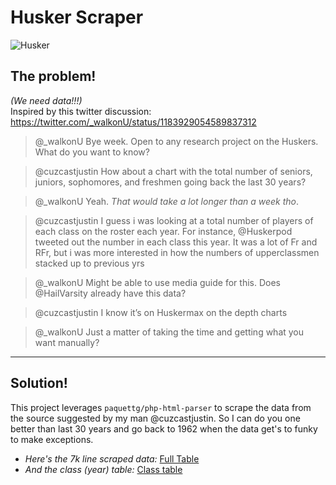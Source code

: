 # Husker Scraper

![Husker](https://upload.wikimedia.org/wikipedia/commons/thumb/e/e5/Nebraska_Cornhuskers_logo.svg/1200px-Nebraska_Cornhuskers_logo.svg.png)

## The problem!
_(We need data!!!)_  
Inspired by this twitter discussion:
https://twitter.com/_walkonU/status/1183929054589837312

> @_walkonU
>Bye week.  Open to any research project on the Huskers.  What do you want to know?

> @cuzcastjustin
> How about a chart with the total number of seniors, juniors, sophomores, and freshmen going back the last 30 years?

> @_walkonU
> Yeah. *That would take a lot longer than a week tho*.

> @cuzcastjustin
> I guess i was looking at a total number of players of each class on the roster each year. For instance, @Huskerpod tweeted out the number in each class this year. It was a lot of Fr and RFr, but i was more interested in how the numbers of upperclassmen stacked up to previous yrs

> @_walkonU
> Might be able to use media guide for this.  Does @HailVarsity already have this data?

> @cuzcastjustin
> I know it’s on Huskermax on the depth charts

> @_walkonU
> Just a matter of taking the time and getting what you want manually?

---

## Solution!

This project leverages `paquettg/php-html-parser` to scrape the data from the source suggested by my man @cuzcastjustin.
So I can do you one better than last 30 years and go back to 1962 when the data get's to funky to make exceptions.

* *Here's the 7k line scraped data:*
  [Full Table](sample-output/full-table.txt)
* *And the class (year) table:*
  [Class table](sample-output/class-table.txt)